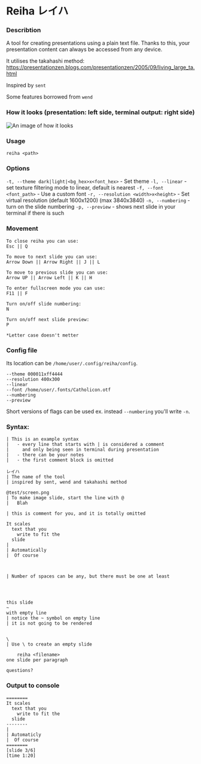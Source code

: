 # Reiha レイハ

### Describtion

A tool for creating presentations using a plain text file. Thanks to this, your
presentation content can always be accessed from any device.

It utilises the takahashi method:
https://presentationzen.blogs.com/presentationzen/2005/09/living_large_ta.html

Inspired by ```sent```

Some features borrowed from ```wend```

### How it looks (presentation: left side, terminal output: right side)

![An image of how it looks](example.png)

### Usage

```reiha <path>```

### Options
```-t, --theme dark|light|<bg_hex>x<font_hex>``` - Set theme
```-l, --linear``` - set texture filtering mode to linear, default is nearest
```-f, --font <font_path>``` - Use a custom font
```-r, --resolution <width>x<height>``` - Set virtual resolution (default 1600x1200) (max 3840x3840)
```-n, --numbering``` - turn on the slide numbering
```-p, --preview``` - shows next slide in your terminal if there is such

### Movement

```
To close reiha you can use:
Esc || Q

To move to next slide you can use:
Arrow Down || Arrow Right || J || L

To move to previous slide you can use:
Arrow UP || Arrow Left || K || H

To enter fullscreen mode you can use:
F11 || F

Turn on/off slide numbering:
N

Turn on/off next slide preview:
P

*Letter case doesn't metter
```

### Config file
Its location can be ```/home/user/.config/reiha/config```.

```
--theme 000011xff4444
--resolution 400x300
--linear
--font /home/user/.fonts/Catholicon.otf
--numbering
--preview
```

Short versions of flags can be used ex. instead ```--numbering``` you'll write ```-n```.

### Syntax:

```
| This is an example syntax
|   - every line that starts with | is considered a comment
|     and only being seen in terminal during presentation
|   - there can be your notes
|   - the first comment block is omitted

レイハ
| The name of the tool
| inspired by sent, wend and takahashi method

@test/screen.png
| To make image slide, start the line with @
|   Blah

| this is comment for you, and it is totally omitted

It scales
  text that you
    write to fit the
  slide
|
| Automatically
|  Of course



| Number of spaces can be any, but there must be one at least




this slide
~
with empty line
| notice the ~ symbol on empty line
| it is not going to be rendered 


\
| Use \ to create an empty slide

    reiha <filename>
one slide per paragraph

questions?
```

### Output to console

```
========
It scales
  text that you
    write to fit the
  slide
--------
|
| Automaticly
|  Of course
========
[slide 3/6]
[time 1:20]
``` 
